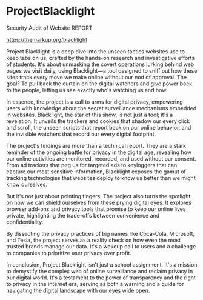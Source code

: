# ProjectBlacklight
Security Audit of Website REPORT

https://themarkup.org/blacklight

Project Blacklight is a deep dive into the unseen tactics websites use to keep tabs on us, crafted by the hands-on research and investigative efforts of students. It's about unmasking the covert operations lurking behind web pages we visit daily, using Blacklight—a tool designed to sniff out how these sites track every move we make online without our nod of approval. The goal? To pull back the curtain on the digital watchers and give power back to the people, letting us see exactly who's watching us and how.

In essence, the project is a call to arms for digital privacy, empowering users with knowledge about the secret surveillance mechanisms embedded in websites. Blacklight, the star of this show, is not just a tool; it's a revelation. It unveils the trackers and cookies that shadow our every click and scroll, the unseen scripts that report back on our online behavior, and the invisible watchers that record our every digital footprint.

The project's findings are more than a technical report. They are a stark reminder of the ongoing battle for privacy in the digital age, revealing how our online activities are monitored, recorded, and used without our consent. From ad trackers that peg us for targeted ads to keyloggers that can capture our most sensitive information, Blacklight exposes the gamut of tracking technologies that websites deploy to know us better than we might know ourselves.

But it's not just about pointing fingers. The project also turns the spotlight on how we can shield ourselves from these prying digital eyes. It explores browser add-ons and privacy tools that promise to keep our online lives private, highlighting the trade-offs between convenience and confidentiality.

By dissecting the privacy practices of big names like Coca-Cola, Microsoft, and Tesla, the project serves as a reality check on how even the most trusted brands manage our data. It's a wakeup call to users and a challenge to companies to prioritize user privacy over profit.

In conclusion, Project Blacklight isn't just a school assignment. It's a mission to demystify the complex web of online surveillance and reclaim privacy in our digital world. It's a testament to the power of transparency and the right to privacy in the internet era, serving as both a warning and a guide for navigating the digital landscape with our eyes wide open.


